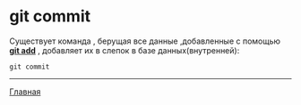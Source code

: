 <h1>git commit</h1>

Существует команда , берущая все данные ,добавленные с помощью **[git add](/gitadd.md)** ,  добавляет их в слепок в бaзе данных(внутренней):
````bash=
git commit
`````
___
[Главная](/readme.md)
